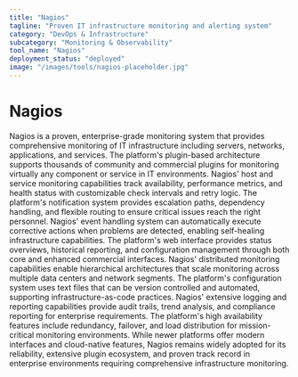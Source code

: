 ```yaml
---
title: "Nagios"
tagline: "Proven IT infrastructure monitoring and alerting system"
category: "DevOps & Infrastructure"
subcategory: "Monitoring & Observability"
tool_name: "Nagios"
deployment_status: "deployed"
image: "/images/tools/nagios-placeholder.jpg"
---
```


# Nagios

Nagios is a proven, enterprise-grade monitoring system that provides comprehensive monitoring of IT infrastructure including servers, networks, applications, and services. The platform's plugin-based architecture supports thousands of community and commercial plugins for monitoring virtually any component or service in IT environments. Nagios' host and service monitoring capabilities track availability, performance metrics, and health status with customizable check intervals and retry logic. The platform's notification system provides escalation paths, dependency handling, and flexible routing to ensure critical issues reach the right personnel. Nagios' event handling system can automatically execute corrective actions when problems are detected, enabling self-healing infrastructure capabilities. The platform's web interface provides status overviews, historical reporting, and configuration management through both core and enhanced commercial interfaces. Nagios' distributed monitoring capabilities enable hierarchical architectures that scale monitoring across multiple data centers and network segments. The platform's configuration system uses text files that can be version controlled and automated, supporting infrastructure-as-code practices. Nagios' extensive logging and reporting capabilities provide audit trails, trend analysis, and compliance reporting for enterprise requirements. The platform's high availability features include redundancy, failover, and load distribution for mission-critical monitoring environments. While newer platforms offer modern interfaces and cloud-native features, Nagios remains widely adopted for its reliability, extensive plugin ecosystem, and proven track record in enterprise environments requiring comprehensive infrastructure monitoring.
